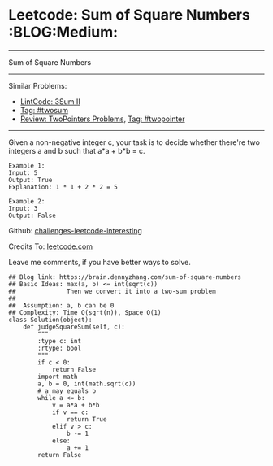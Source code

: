 # Leetcode: Sum of Square Numbers     :BLOG:Medium:


---

Sum of Square Numbers  

---

Similar Problems:  
-   [LintCode: 3Sum II](https://brain.dennyzhang.com/3sum-ii)
-   [Tag: #twosum](https://brain.dennyzhang.com/tag/twosum)
-   [Review: TwoPointers Problems](https://brain.dennyzhang.com/review-twopointer), [Tag: #twopointer](https://brain.dennyzhang.com/tag/twopointer)

---

Given a non-negative integer c, your task is to decide whether there're two integers a and b such that a\*a + b\*b = c.  

    Example 1:
    Input: 5
    Output: True
    Explanation: 1 * 1 + 2 * 2 = 5

    Example 2:
    Input: 3
    Output: False

Github: [challenges-leetcode-interesting](https://github.com/DennyZhang/challenges-leetcode-interesting/tree/master/sum-of-square-numbers)  

Credits To: [leetcode.com](https://leetcode.com/problems/sum-of-square-numbers/description/)  

Leave me comments, if you have better ways to solve.  

    ## Blog link: https://brain.dennyzhang.com/sum-of-square-numbers
    ## Basic Ideas: max(a, b) <= int(sqrt(c))
    ##              Then we convert it into a two-sum problem
    ##
    ##  Assumption: a, b can be 0
    ## Complexity: Time O(sqrt(n)), Space O(1)
    class Solution(object):
        def judgeSquareSum(self, c):
            """
            :type c: int
            :rtype: bool
            """
            if c < 0:
                return False
            import math
            a, b = 0, int(math.sqrt(c))
            # a may equals b
            while a <= b:
                v = a*a + b*b
                if v == c:
                    return True
                elif v > c:
                    b -= 1
                else:
                    a += 1
            return False